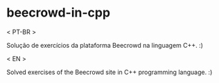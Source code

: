 # beecrowd-in-cpp

< PT-BR >

Solução de exercícios da plataforma Beecrowd na linguagem C++. :)

< EN >

Solved exercises of the Beecrowd site in C++ programming language. :)
